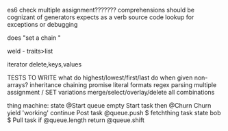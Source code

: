 
  
es6 check
multiple assignment???????
comprehensions should be cognizant of generators
expects as a verb
source code lookup for exceptions or debugging

does "set a chain "

weld - traits>list

iterator delete,keys,values



TESTS TO WRITE
  what do highest/lowest/first/last do when given non-arrays?
  inheritance
  chaining
  promise
  literal formats
  regex parsing
  multiple assignment / SET variations
  merge/select/overlay/delete all combinations
  
  
  
  
  
  
thing machine:
  state @Start
  queue empty
  Start task
    then @Churn
  Churn 
    yield 'working'
    continue
  Post task
    @queue.push $
    fetchthing task state bob $
  Pull task
    if @queue.length
      return @queue.shift
      
      
  